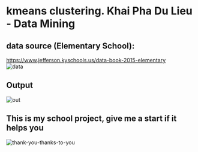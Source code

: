 # kmeans clustering. Khai Pha Du Lieu - Data Mining  

## data source (Elementary School):  
   https://www.jefferson.kyschools.us/data-book-2015-elementary  
![data](https://user-images.githubusercontent.com/86332370/169287527-54f480ec-7925-4d47-8fdf-ba2529889e63.PNG)
  
## Output  
![out](https://user-images.githubusercontent.com/86332370/169287558-0f3a36c4-46a7-4e85-b445-f113baee85bc.PNG)

## This is my school project, give me a start if it helps you
![thank-you-thanks-to-you](https://user-images.githubusercontent.com/86332370/169284332-0edd2f4d-6003-4a64-83a6-224eceb97d18.gif)
